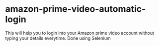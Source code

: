 # amazon-prime-video-automatic-login
This will help you to login into your Amazon prime video account without typing your details everytime.
Done using Selenium
